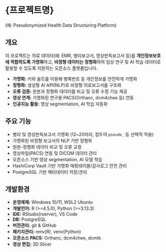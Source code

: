 # {프로젝트명}  
(예: Pseudonymized Health Data Structuring Platform)

## 개요

이 프로젝트는 의료 데이터(예: EMR, 병리보고서, 영상판독보고서 등)를 **개인정보보호에 적합하도록 가명화**하고, **비정형 데이터는 정형화**하여 임상 연구 및 AI 학습 데이터로 활용할 수 있도록 지원하는 오픈소스 플랫폼입니다.

- **가명화:** 키와 솔트를 이용해 병록번호 등 개인정보를 안전하게 가명화
- **정형화:** 생성형 AI API(NLP)로 비정형 의료보고서를 구조화
- **오류 검증:** 원본과 정형화 데이터를 비교 및 오류 수정 기능 제공
- **영상 연계:** 가명화된 연구용 PACS(Orthanc, dcm4chee 등) 연동
- **인공지능 활용:** 영상 segmentation, AI 학습 자동화

## 주요 기능

- 병리 및 영상판독보고서 가명화 (12~20자리, 접두어 `pseudo_` 등 선택적 적용)
- 가명화된 비정형 보고서의 NLP 기반 정형화
- 원본-정형화 데이터 비교 및 오류 교정
- 영상파일(PACS) 연동 및 DICOM 데이터 관리
- 오픈소스 기반 영상 segmentation, AI 모델 학습
- HashiCorp Vault 기반 가명화 매핑테이블/감사로그 안전 관리
- PostgreSQL 기반 메타데이터 저장/관리

## 개발환경

- **운영체제:** Windows 10/11, WSL2 Ubuntu
- **개발언어:** R (>=4.5.0), Python (>=3.13.3)
- **IDE:** RStudio(rserver), VS Code
- **DB:** PostgreSQL
- **버전관리:** git & GitHub
- **패키지관리:** renv(R), venv(Python)
- **오픈소스 PACS:** Orthanc, dcm4chee, dcmtk
- **영상 편집:** 3D Slicer

